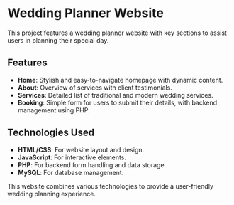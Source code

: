 # Wedding Planner Website
This project features a wedding planner website with key sections to assist users in planning their special day.
## Features
- **Home**: Stylish and easy-to-navigate homepage with dynamic content.
- **About**: Overview of services with client testimonials.
- **Services**: Detailed list of traditional and modern wedding services.
- **Booking**: Simple form for users to submit their details, with backend management using PHP.
## Technologies Used
- **HTML/CSS**: For website layout and design.
- **JavaScript**: For interactive elements.
- **PHP**: For backend form handling and data storage.
- **MySQL**: For database management.

This website combines various technologies to provide a user-friendly wedding planning experience.
